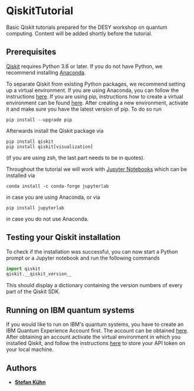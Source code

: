# QiskitTutorial

Basic Qiskit tutorials prepared for the DESY workshop on quantum computing. Content will be added shortly before the tutorial.

## Prerequisites
[Qiskit](https://github.com/Qiskit/qiskit "Qiskit") requires Python 3.6 or later. If you do not have Python, we recommend installing [Anaconda](https://www.anaconda.com/products/individual "Anaconda Individual Edition").

To separate Qiskit from existing Python packages, we recommend setting up a virtual environment. If you are using Anaconda, you can follow the instructions [here](https://qiskit.org/documentation/install.html "Qiskit Installation Instructions"). If you are using pip, instructions how to create a virtual environment can be found [here](https://packaging.python.org/guides/installing-using-pip-and-virtual-environments/).
After creating a new environment, activate it and make sure you have the latest version of pip. To do so run 

```
pip install --upgrade pip
```

Afterwards install the Qiskit package via

```
pip install qiskit
pip install qiskit[visualization]
```

(if you are using zsh, the last part needs to be in quotes).

Throughout the tutorial we will work with [Jupyter Notebooks](https://jupyter.org/ "Jupyter") which can be installed via 

```
conda install -c conda-forge jupyterlab
```

in case you are using Anaconda, or via 

```
pip install jupyterlab
```

in case you do not use Anaconda.

## Testing your Qiskit installation

To check if the installation was successful, you can now start a Python prompt or a Jupyter notebook and run the following commands

```Python
import qiskit
qiskit.__qiskit_version__
```

This should display a dictionary containing the version numbers of every part of the Qiskit SDK.

## Running on IBM quantum systems

If you would like to run on IBM's quantum systems, you have to create an IBM Quantum Experience Account first. The account can be obtained [here](https://quantum-computing.ibm.com/login "IBM Quantum Experience"). After obtaining an account activate the virtual environment in which you installed Qiskit, and follow the instructions [here](https://qiskit.org/documentation/install.html#access-ibm-quantum-systems "Saving the API token") to store your API token on your local machine.

## Authors

* [**Stefan Kühn**](https://github.com/kuehnste)